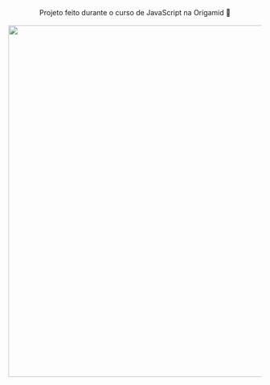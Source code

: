 <div align="center">
 Projeto feito durante o curso de JavaScript na Origamid 🦊
</div><br>

<div align="center">
 <img src="https://user-images.githubusercontent.com/92797194/174099242-58ced160-b73b-4313-a07a-449d17eab246.png" width="700px"/>
</div>
